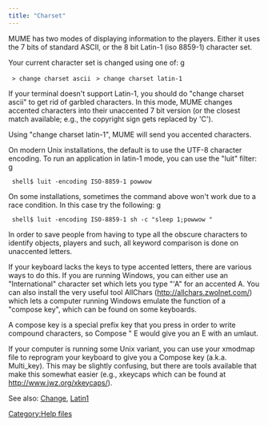 ```yaml
---
title: "Charset"
---
```


MUME has two modes of displaying information to the players. Either it
uses the 7 bits of standard ASCII, or the 8 bit Latin-1 (iso 8859-1)
character set.

Your current character set is changed using one of: <nowiki>g

` > change charset ascii`
` > change charset latin-1`

</pre>

If your terminal doesn't support Latin-1, you should do "change charset
ascii" to get rid of garbled characters. In this mode, MUME changes
accented characters into their unaccented 7 bit version (or the closest
match available; e.g., the copyright sign gets replaced by 'C').

Using "change charset latin-1", MUME will send you accented characters.

On modern Unix installations, the default is to use the UTF-8 character
encoding. To run an application in latin-1 mode, you can use the "luit"
filter: <nowiki>g

` shell$ luit -encoding ISO-8859-1 powwow `<arguments to powwow>

</pre>

On some installations, sometimes the command above won't work due to a
race condition. In this case try the following: <nowiki>g

` shell$ luit -encoding ISO-8859-1 sh -c "sleep 1;powwow `<args>`"`

</pre>

In order to save people from having to type all the obscure characters
to identify objects, players and such, all keyword comparison is done on
unaccented letters.

If your keyboard lacks the keys to type accented letters, there are
various ways to do this. If you are running Windows, you can either use
an "International" character set which lets you type "'A" for an
accented A. You can also install the very useful tool AllChars
(http://allchars.zwolnet.com/) which lets a computer running Windows
emulate the function of a "compose key", which can be found on some
keyboards.

A compose key is a special prefix key that you press in order to write
compound characters, so Compose " E would give you an E with an umlaut.

If your computer is running some Unix variant, you can use your xmodmap
file to reprogram your keyboard to give you a Compose key (a.k.a.
Multi_key). This may be slightly confusing, but there are tools
available that make this somewhat easier (e.g., xkeycaps which can be
found at <http://www.jwz.org/xkeycaps/>).

See also: [Change](Change "wikilink"), [Latin1](Latin1 "wikilink")

[Category:Help files](Category:Help_files "wikilink")